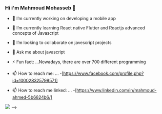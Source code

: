 ### Hi i'm Mahmoud Mohasseb 👋

- 🔭 I’m currently working on developing a mobile app
- 🌱 I’m currently learning React native Flutter and Reactjs advanced concepts of Javascript
- 👯 I’m looking to collaborate on javescript projects 
- 💬 Ask me about javascript
- ⚡ Fun fact: ...Nowadays, there are over 700 different programming
 

- 📫 How to reach me: ...
-[https://www.facebook.com/profile.php?id=100028325798571]

- 📫 How to reach me linked: ...
-[https://www.linkedin.com/in/mahmoud-ahmed-5b6824b6/]

![](https://cdn.dribbble.com/users/1059583/screenshots/4171367/coding-freak.gif)
-->
